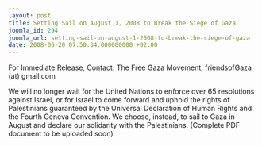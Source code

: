 ```yaml
---
layout: post
title: Setting Sail on August 1, 2008 to Break the Siege of Gaza
joomla_id: 294
joomla_url: setting-sail-on-august-1-2008-to-break-the-siege-of-gaza
date: 2008-06-20 07:50:34.000000000 +02:00
---
```

For Immediate Release, Contact: The Free Gaza Movement, friendsofGaza (at) gmail.com <br /><p>We will no longer wait for the United Nations to enforce over 65 resolutions against Israel, or for Israel to come forward and uphold the rights of Palestinians guaranteed by the Universal Declaration of Human Rights and the Fourth Geneva Convention. We choose, instead, to sail to Gaza in August and declare our solidarity with the Palestinians.&nbsp;(Complete PDF document to be uploaded soon)&nbsp;</p><p><a href=""></a></p>
